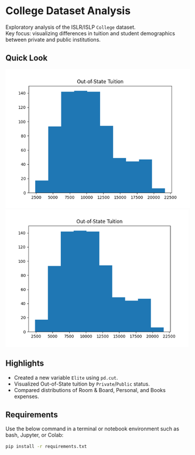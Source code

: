 # College Dataset Analysis

Exploratory analysis of the ISLR/ISLP `College` dataset.  
Key focus: visualizing differences in tuition and student demographics between private and public institutions.

## Quick Look

![Outstate Tuition Boxplot](figures/boxplot_outstate.png)
<img src="figures/boxplot_outstate.png" width="500">
## Highlights
- Created a new variable `Elite` using `pd.cut`.
- Visualized Out-of-State tuition by `Private`/`Public` status.
- Compared distributions of Room & Board, Personal, and Books expenses.

## Requirements

Use the below command in a terminal or notebook environment such as bash, Jupyter, or Colab:

```bash
pip install -r requirements.txt
